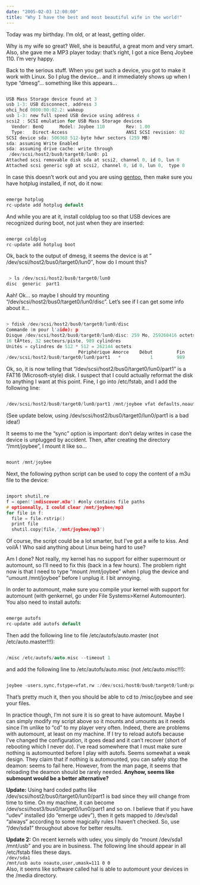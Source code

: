 ```yaml
---
date: "2005-02-03 12:00:00"
title: "Why I have the best and most beautiful wife in the world!"
---
```




Today was my birthday. I&rsquo;m old, or at least, getting older.

Why is my wife so great? Well, she is beautiful, a great mom and very smart. Also, she gave me a MP3 player today: that&rsquo;s right, I got a nice Benq Joybee 110. I&rsquo;m very happy.

Back to the serious stuff. When you get such a device, you got to make it work with Linux. So I plug the device&hellip; and it immediately shows up when I type &ldquo;dmesg&rdquo;&hellip; something like this appears&hellip;
```C

USB Mass Storage device found at 3
usb 1-3: USB disconnect, address 3
ohci_hcd 0000:00:02.2: wakeup
usb 1-3: new full speed USB device using address 4
scsi2 : SCSI emulation for USB Mass Storage devices
  Vendor: BenQ      Model: Joybee 110        Rev: 1.00
  Type:   Direct-Access                      ANSI SCSI revision: 02
SCSI device sda: 506368 512-byte hdwr sectors (259 MB)
sda: assuming Write Enabled
sda: assuming drive cache: write through
 /dev/scsi/host2/bus0/target0/lun0: p1
Attached scsi removable disk sda at scsi2, channel 0, id 0, lun 0
Attached scsi generic sg0 at scsi2, channel 0, id 0, lun 0,  type 0
```


In case this doesn&rsquo;t work out and you are using [gentoo](https://www.gentoo.org/), then make sure you have hotplug installed, if not, do it now:
```C

emerge hotplug
rc-update add hotplug default
```


And while you are at it, install coldplug too so that USB devices are recognized during boot, not just when they are inserted:
```C

emerge coldplug
rc-update add hotplug boot
```


Ok, back to the output of dmesg, it seems the device is at &rdquo; /dev/scsi/host2/bus0/target0/lun0&#8243;, how do I mount this?
```C

 > ls /dev/scsi/host2/bus0/target0/lun0
disc  generic  part1
```


Aah! Ok&hellip; so maybe I should try mounting &ldquo;/dev/scsi/host2/bus0/target0/lun0/disc&rdquo;. Let&rsquo;s see if I can get some info about it&hellip;
```C

> fdisk /dev/scsi/host2/bus0/target0/lun0/disc
Commande (m pour l'aide): p
Disque /dev/scsi/host2/bus0/target0/lun0/disc: 259 Mo, 259260416 octets
16 tÃªtes, 32 secteurs/piste, 989 cylindres
Unités = cylindres de 512 * 512 = 262144 octets
                           Périphérique Amorce    Début         Fin      Blocs    Id  SystÃ¨me
/dev/scsi/host2/bus0/target0/lun0/part1   *           1         989      253152+   6  FAT16
```


Ok, so, it is now telling that &ldquo;/dev/scsi/host2/bus0/target0/lun0/part1&rdquo; is a FAT16 (Microsoft-style) disk. I suspect that I could actually reformat the disk to anything I want at this point. Fine, I go into /etc/fstab, and I add the following line:
```C

/dev/scsi/host2/bus0/target0/lun0/part1 /mnt/joybee vfat defaults,noauto,users,sync 0 0
```


(See update below, using /dev/scsi/host2/bus0/target0/lun0/part1 is a bad idea!)

It seems to me the &ldquo;sync&rdquo; option is important: don&rsquo;t delay writes in case the device is unplugged by accident. Then, after creating the directory &ldquo;/mnt/joybee&rdquo;, I mount it like so&hellip;
```C

mount /mnt/joybee
```


Next, the following python script can be used to copy the content of a m3u file to the device:
```C

import shutil,re
f = open('indiscover.m3u') #only contains file paths
# optionnally, I could clear /mnt/joybee/mp3
for file in f:
  file = file.rstrip()
  print file
  shutil.copy(file,'/mnt/joybee/mp3')
```


Of course, the script could be a lot smarter, but I&rsquo;ve got a wife to kiss. And voilÃ ! Who said anything about Linux being hard to use?

Am I done? Not really, my kernel has no support for either supermount or automount, so I&rsquo;ll need to fix this (back in a few hours). The problem right now is that I need to type &ldquo;mount /mnt/joybee&rdquo; when I plug the device and &ldquo;umount /mnt/joybee&rdquo; before I unplug it. I bit annoying.

In order to automount, make sure you compile your kernel with support for automount (with genkernel, go under File Systems>Kernel Automounter). You also need to install autofs:
```C

emerge autofs
rc-update add autofs default
```


Then add the following line to file /etc/autofs/auto.master (not /etc/auto.master!!!):
```C

/misc /etc/autofs/auto.misc --timeout 1
```


and add the following line to /etc/autofs/auto.misc (not /etc/auto.misc!!!):
```C

joybee -users,sync,fstype=vfat,rw :/dev/scsi/host0/bus0/target0/lun0/part1
```


That&rsquo;s pretty much it, then you should be able to cd to /misc/joybee and see your files.

In practice though, I&rsquo;m not sure it is so great to have automount. Maybe I can simply modify my script above so it mounts and umounts as it needs since I&rsquo;m unlike to &ldquo;cd&rdquo; to my player very often. Indeed, there are problems with automount, at least on my machine. If I try to reload autofs because I&rsquo;ve changed the configuration, it goes dead and it can&rsquo;t recover (short of rebooting which I never do). I&rsquo;ve read somewhere that I must make sure nothing is automounted before I play with autofs. Seems somewhat a weak design. They claim that if nothing is automounted, you can safely stop the deamon: seems to fail here. However, from the man page, it seems that reloading the deamon should be rarely needed. __Anyhow, seems like submount would be a better alternative?__

__Update:__ Using hard coded paths like /dev/scsi/host2/bus0/target0/lun0/part1 is bad since they will change from time to time. On my machine, it can become /dev/scsi/host3/bus0/target0/lun0/part1 and so on. I believe that if you have &ldquo;udev&rdquo; installed (do &ldquo;emerge udev&rdquo;), then it gets mapped to /dev/sda1 &ldquo;always&rdquo; according to some magically rules I haven&rsquo;t checked. So, use &ldquo;/dev/sda1&rdquo; throughout above for better results.

__Update 2:__ On recent kernels with udev, you simply do &ldquo;mount /dev/sda1 /mnt/usb&rdquo; and you are in business. The following line should appear in all /etc/fstab files these days.<br/>
<code>/dev/sda1 /mnt/usb auto noauto,user,umask=111 0 0</code><br/>
Also, it seems like software called hal is able to automount your devices in the /media directory.

